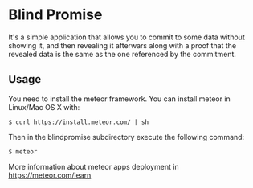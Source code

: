 # Blind Promise

It's a simple application that allows you to commit to some data without showing
it, and then revealing it afterwars along with a proof that the revealed data is
the same as the one referenced by the commitment.

## Usage

You need to install the meteor framework. You can install meteor in Linux/Mac
OS X with:

    $ curl https://install.meteor.com/ | sh

Then in the blindpromise subdirectory execute the following command:

    $ meteor

More information about meteor apps deployment in https://meteor.com/learn
